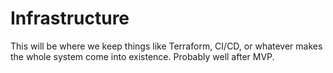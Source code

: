 # Infrastructure
This will be where we keep things like Terraform, CI/CD, or whatever
makes the whole system come into existence. Probably well after MVP.
